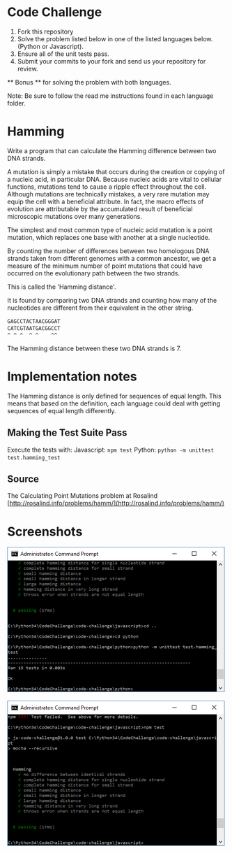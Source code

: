 # Code Challenge

1. Fork this repository
2. Solve the problem listed below in one of the listed languages below. (Python or Javascript).
3. Ensure all of the unit tests pass.
4. Submit your commits to your fork and send us your repository for review.

** Bonus ** for solving the problem with both languages.

Note: Be sure to follow the read me instructions found in each language folder.


# Hamming

Write a program that can calculate the Hamming difference between two DNA strands.

A mutation is simply a mistake that occurs during the creation or
copying of a nucleic acid, in particular DNA. Because nucleic acids are
vital to cellular functions, mutations tend to cause a ripple effect
throughout the cell. Although mutations are technically mistakes, a very
rare mutation may equip the cell with a beneficial attribute. In fact,
the macro effects of evolution are attributable by the accumulated
result of beneficial microscopic mutations over many generations.

The simplest and most common type of nucleic acid mutation is a point
mutation, which replaces one base with another at a single nucleotide.

By counting the number of differences between two homologous DNA strands
taken from different genomes with a common ancestor, we get a measure of
the minimum number of point mutations that could have occurred on the
evolutionary path between the two strands.

This is called the 'Hamming distance'.

It is found by comparing two DNA strands and counting how many of the
nucleotides are different from their equivalent in the other string.

    GAGCCTACTAACGGGAT
    CATCGTAATGACGGCCT
    ^ ^ ^  ^ ^    ^^

The Hamming distance between these two DNA strands is 7.

# Implementation notes

The Hamming distance is only defined for sequences of equal length. This means
that based on the definition, each language could deal with getting sequences
of equal length differently.


## Making the Test Suite Pass

Execute the tests with:
    Javascript: `npm test`
    Python: `python -m unittest test.hamming_test`

## Source

The Calculating Point Mutations problem at Rosalind [http://rosalind.info/problems/hamm/](http://rosalind.info/problems/hamm/)


# Screenshots

![Alt text](/screenshots/py-test.png?raw=true "Python Tests")

![Alt text](/screenshots/js-test.png?raw=true "JS Tests")